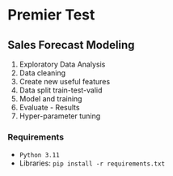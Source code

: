 # Premier Test

## Sales Forecast Modeling

1. Exploratory Data Analysis
2. Data cleaning
3. Create new useful features
4. Data split train-test-valid
5. Model and training
6. Evaluate - Results
7. Hyper-parameter tuning

### Requirements
* `Python 3.11`
* Libraries: `pip install -r requirements.txt`